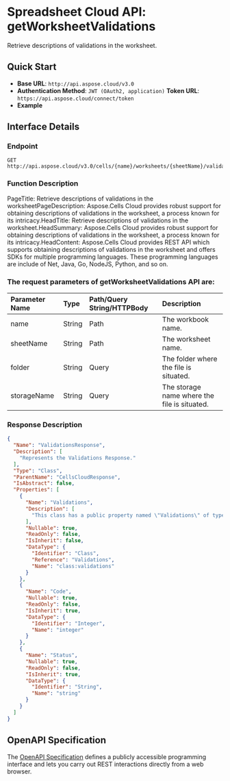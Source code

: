 
# **Spreadsheet Cloud API: getWorksheetValidations**

Retrieve descriptions of validations in the worksheet. 


## **Quick Start**

- **Base URL**: `http://api.aspose.cloud/v3.0`
- **Authentication Method**: `JWT (OAuth2, application)`  **Token URL**: `https://api.aspose.cloud/connect/token`
- **Example** 

## **Interface Details**

### **Endpoint** 

```
GET http://api.aspose.cloud/v3.0/cells/{name}/worksheets/{sheetName}/validations
```
### **Function Description**
PageTitle: Retrieve descriptions of validations in the worksheetPageDescription: Aspose.Cells Cloud provides robust support for obtaining descriptions of validations in the worksheet, a process known for its intricacy.HeadTitle: Retrieve descriptions of validations in the worksheet.HeadSummary: Aspose.Cells Cloud provides robust support for obtaining descriptions of validations in the worksheet, a process known for its intricacy.HeadContent: Aspose.Cells Cloud provides REST API which supports obtaining descriptions of validations in the worksheet and offers SDKs for multiple programming languages. These programming languages are include of Net, Java, Go, NodeJS, Python, and so on.

### The request parameters of **getWorksheetValidations** API are: 

| Parameter Name | Type | Path/Query String/HTTPBody | Description | 
| :- | :- | :- |:- | 
|name|String|Path|The workbook name.|
|sheetName|String|Path|The worksheet name.|
|folder|String|Query|The folder where the file is situated.|
|storageName|String|Query|The storage name where the file is situated.|

### **Response Description**
```json
{
  "Name": "ValidationsResponse",
  "Description": [
    "Represents the Validations Response."
  ],
  "Type": "Class",
  "ParentName": "CellsCloudResponse",
  "IsAbstract": false,
  "Properties": [
    {
      "Name": "Validations",
      "Description": [
        "This class has a public property named \"Validations\" of type \"Validations\" that includes both a getter and a setter."
      ],
      "Nullable": true,
      "ReadOnly": false,
      "IsInherit": false,
      "DataType": {
        "Identifier": "Class",
        "Reference": "Validations",
        "Name": "class:validations"
      }
    },
    {
      "Name": "Code",
      "Nullable": true,
      "ReadOnly": false,
      "IsInherit": true,
      "DataType": {
        "Identifier": "Integer",
        "Name": "integer"
      }
    },
    {
      "Name": "Status",
      "Nullable": true,
      "ReadOnly": false,
      "IsInherit": true,
      "DataType": {
        "Identifier": "String",
        "Name": "string"
      }
    }
  ]
}
```


## OpenAPI Specification

The [OpenAPI Specification](https://reference.aspose.cloud/cells/#/WorksheetValidationsController/GetWorksheetValidations) defines a publicly accessible programming interface and lets you carry out REST interactions directly from a web browser.
